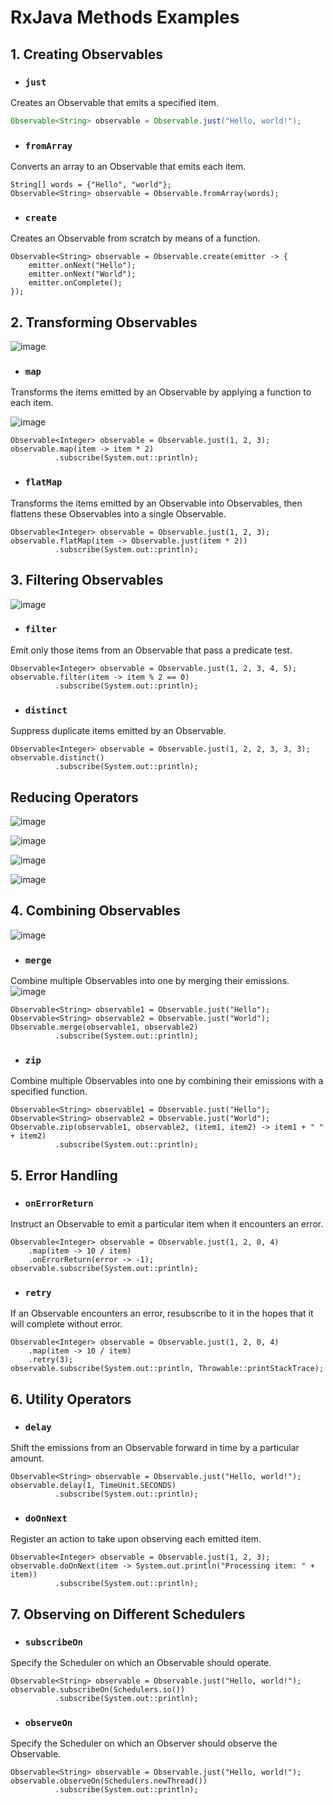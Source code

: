 # RxJava Methods Examples

## 1. Creating Observables

  - ### `just`
  Creates an Observable that emits a specified item.
  
  ```java
  Observable<String> observable = Observable.just("Hello, world!");
  ```
  
  
  - ### `fromArray`
  Converts an array to an Observable that emits each item.
  
  ```
  String[] words = {"Hello", "world"};
  Observable<String> observable = Observable.fromArray(words);
  
  ```
  
  - ### `create`
  Creates an Observable from scratch by means of a function.
  
  ```
  Observable<String> observable = Observable.create(emitter -> {
      emitter.onNext("Hello");
      emitter.onNext("World");
      emitter.onComplete();
  });
  
  ```

## 2. Transforming Observables
![image](https://github.com/user-attachments/assets/cf4620de-23e9-49b2-8441-ef93546c8002)


- ### `map`
Transforms the items emitted by an Observable by applying a function to each item.

![image](https://github.com/user-attachments/assets/78bc388a-3a53-45f1-bb89-e7c8c357e222)


```
Observable<Integer> observable = Observable.just(1, 2, 3);
observable.map(item -> item * 2)
          .subscribe(System.out::println);
```

- ### `flatMap`
Transforms the items emitted by an Observable into Observables, then flattens these Observables into a single Observable.

```
Observable<Integer> observable = Observable.just(1, 2, 3);
observable.flatMap(item -> Observable.just(item * 2))
          .subscribe(System.out::println);
```


## 3. Filtering Observables
![image](https://github.com/user-attachments/assets/67bfd13d-e95f-446f-a05d-30f3fcd5bdd8)

- ### `filter`
Emit only those items from an Observable that pass a predicate test.

```
Observable<Integer> observable = Observable.just(1, 2, 3, 4, 5);
observable.filter(item -> item % 2 == 0)
          .subscribe(System.out::println);
```

- ### `distinct`
Suppress duplicate items emitted by an Observable.

```
Observable<Integer> observable = Observable.just(1, 2, 2, 3, 3, 3);
observable.distinct()
          .subscribe(System.out::println);
```

## Reducing Operators  
![image](https://github.com/user-attachments/assets/8e67fb19-a908-42c8-ad0c-2fa4e7ddc94f)

![image](https://github.com/user-attachments/assets/8976a7dd-3592-4955-8896-e4561f52b1ff)

![image](https://github.com/user-attachments/assets/28b12952-c3e7-45ec-94e5-43f324325ea4)

![image](https://github.com/user-attachments/assets/db4aff9f-2ffe-479d-8b8b-e9b3b07a8026)



## 4. Combining Observables
![image](https://github.com/user-attachments/assets/d260ba47-0782-417f-8828-92cf2cbc7643)

- ### `merge`
Combine multiple Observables into one by merging their emissions.
![image](https://github.com/user-attachments/assets/8f2e69d5-b8aa-476b-9ff0-ba89c556211e)

```
Observable<String> observable1 = Observable.just("Hello");
Observable<String> observable2 = Observable.just("World");
Observable.merge(observable1, observable2)
          .subscribe(System.out::println);
```
- ### `zip`
Combine multiple Observables into one by combining their emissions with a specified function.

```
Observable<String> observable1 = Observable.just("Hello");
Observable<String> observable2 = Observable.just("World");
Observable.zip(observable1, observable2, (item1, item2) -> item1 + " " + item2)
          .subscribe(System.out::println);
```

## 5. Error Handling
- ### `onErrorReturn`
Instruct an Observable to emit a particular item when it encounters an error.

```
Observable<Integer> observable = Observable.just(1, 2, 0, 4)
    .map(item -> 10 / item)
    .onErrorReturn(error -> -1);
observable.subscribe(System.out::println);
```

- ### `retry`
If an Observable encounters an error, resubscribe to it in the hopes that it will complete without error.

```
Observable<Integer> observable = Observable.just(1, 2, 0, 4)
    .map(item -> 10 / item)
    .retry(3);
observable.subscribe(System.out::println, Throwable::printStackTrace);
```

## 6. Utility Operators
- ### `delay`
Shift the emissions from an Observable forward in time by a particular amount.

```
Observable<String> observable = Observable.just("Hello, world!");
observable.delay(1, TimeUnit.SECONDS)
          .subscribe(System.out::println);
```

- ### `doOnNext`
Register an action to take upon observing each emitted item.

```
Observable<Integer> observable = Observable.just(1, 2, 3);
observable.doOnNext(item -> System.out.println("Processing item: " + item))
          .subscribe(System.out::println);
```

## 7. Observing on Different Schedulers


- ### `subscribeOn`
Specify the Scheduler on which an Observable should operate.

```
Observable<String> observable = Observable.just("Hello, world!");
observable.subscribeOn(Schedulers.io())
          .subscribe(System.out::println);
```

- ### `observeOn`
Specify the Scheduler on which an Observer should observe the Observable.

```
Observable<String> observable = Observable.just("Hello, world!");
observable.observeOn(Schedulers.newThread())
          .subscribe(System.out::println);
```
